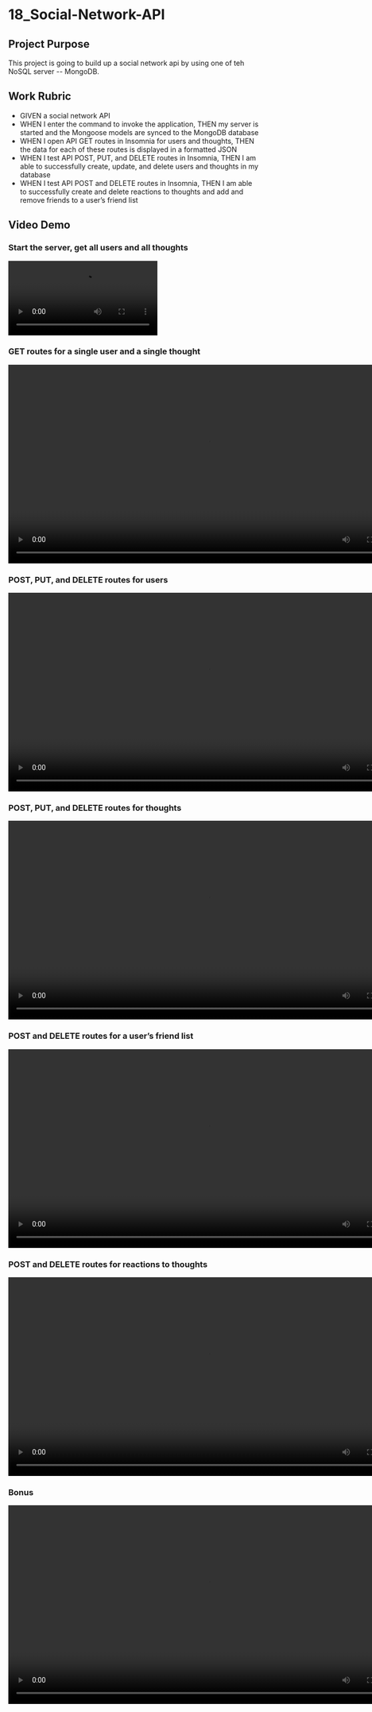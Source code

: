 # 18_Social-Network-API

## Project Purpose
This project is going to build up a social network api by using one of teh NoSQL server -- MongoDB.

## Work Rubric
* GIVEN a social network API
* WHEN I enter the command to invoke the application, THEN my server is started and the Mongoose models are synced to the MongoDB database
* WHEN I open API GET routes in Insomnia for users and thoughts, THEN the data for each of these routes is displayed in a formatted JSON
* WHEN I test API POST, PUT, and DELETE routes in Insomnia, THEN I am able to successfully create, update, and delete users and thoughts in my database
* WHEN I test API POST and DELETE routes in Insomnia, THEN I am able to successfully create and delete reactions to thoughts and add and remove friends to a user’s friend list

## Video Demo

### Start the server, get all users and all thoughts
![](.\video\capture1.mp4)

### GET routes for a single user and a single thought
<video controls width="800" src=".\video\capture2.mp4"></video>

### POST, PUT, and DELETE routes for users
<video controls width="800" src=".\video\capture3.mp4"></video>

### POST, PUT, and DELETE routes for thoughts
<video controls width="800" src=".\video\capture4.mp4"></video>

### POST and DELETE routes for a user’s friend list
<video controls width="800" src=".\video\capture5.mp4"></video>

### POST and DELETE routes for reactions to thoughts
<video controls width="800" src=".\video\capture6.mp4"></video>

### Bonus
<video controls width="800" src=".\video\bonus.mp4"></video>